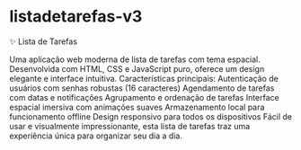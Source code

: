 # listadetarefas-v3
✨ Lista de Tarefas 

Uma aplicação web moderna de lista de tarefas com tema espacial. Desenvolvida com HTML, CSS e JavaScript puro, oferece um design elegante e interface intuitiva.
Características principais:
Autenticação de usuários com senhas robustas (16 caracteres)
Agendamento de tarefas com datas e notificações
Agrupamento e ordenação de tarefas
Interface espacial imersiva com animações suaves
Armazenamento local para funcionamento offline
Design responsivo para todos os dispositivos
Fácil de usar e visualmente impressionante, esta lista de tarefas traz uma experiência única para organizar seu dia a dia.
